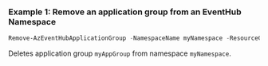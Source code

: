 ### Example 1: Remove an application group from an EventHub Namespace
```powershell
Remove-AzEventHubApplicationGroup -NamespaceName myNamespace -ResourceGroupName myResourceGroup -Name myAppGroup
```

Deletes application group `myAppGroup` from namespace `myNamespace`.
